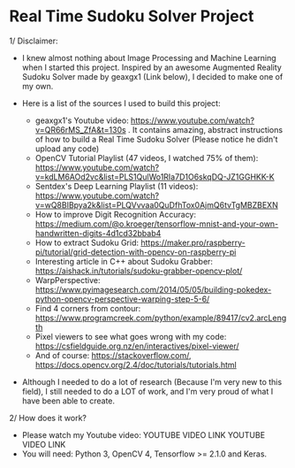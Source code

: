 # Real Time Sudoku Solver Project

1/ Disclaimer:

- I knew almost nothing about Image Processing and Machine Learning when I started this project. Inspired by an awesome Augmented Reality Sudoku Solver made by geaxgx1 (Link below), I decided to make one of my own.

- Here is a list of the sources I used to build this project:
    + geaxgx1's Youtube video: https://www.youtube.com/watch?v=QR66rMS_ZfA&t=130s . It contains amazing, abstract instructions of how to build a Real Time Sudoku Solver (Please notice he didn't upload any code)
    + OpenCV Tutorial Playlist (47 videos, I watched 75% of them): https://www.youtube.com/watch?v=kdLM6AOd2vc&list=PLS1QulWo1RIa7D1O6skqDQ-JZ1GGHKK-K
    + Sentdex's Deep Learning Playlist (11 videos): https://www.youtube.com/watch?v=wQ8BIBpya2k&list=PLQVvvaa0QuDfhTox0AjmQ6tvTgMBZBEXN
    + How to improve Digit Recognition Accuracy: https://medium.com/@o.kroeger/tensorflow-mnist-and-your-own-handwritten-digits-4d1cd32bbab4
    + How to extract Sudoku Grid: https://maker.pro/raspberry-pi/tutorial/grid-detection-with-opencv-on-raspberry-pi
    + Interesting article in C++ about Sudoku Grabber: https://aishack.in/tutorials/sudoku-grabber-opencv-plot/
    + WarpPerspective: https://www.pyimagesearch.com/2014/05/05/building-pokedex-python-opencv-perspective-warping-step-5-6/
    + Find 4 corners from contour: https://www.programcreek.com/python/example/89417/cv2.arcLength
    + Pixel viewers to see what goes wrong with my code: https://csfieldguide.org.nz/en/interactives/pixel-viewer/
    + And of course: https://stackoverflow.com/, https://docs.opencv.org/2.4/doc/tutorials/tutorials.html
- Although I needed to do a lot of research (Because I'm very new to this field), I still needed to do a LOT of work, and I'm very proud of what I have been able to create.

2/ How does it work?

- Please watch my Youtube video: YOUTUBE VIDEO LINK YOUTUBE VIDEO LINK
- You will need: Python 3, OpenCV 4, Tensorflow >= 2.1.0 and Keras.
